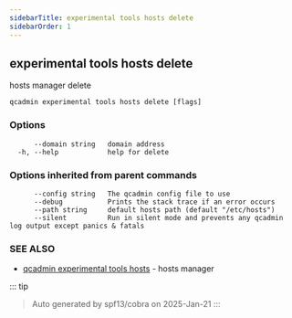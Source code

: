 ```yaml
---
sidebarTitle: experimental tools hosts delete
sidebarOrder: 1
---
```


## experimental tools hosts delete

hosts manager delete

```
qcadmin experimental tools hosts delete [flags]
```

### Options

```
      --domain string   domain address
  -h, --help            help for delete
```

### Options inherited from parent commands

```
      --config string   The qcadmin config file to use
      --debug           Prints the stack trace if an error occurs
      --path string     default hosts path (default "/etc/hosts")
      --silent          Run in silent mode and prevents any qcadmin log output except panics & fatals
```

### SEE ALSO

* [qcadmin experimental tools hosts](experimental_tools_hosts.md)	 - hosts manager

::: tip
>Auto generated by spf13/cobra on 2025-Jan-21
:::